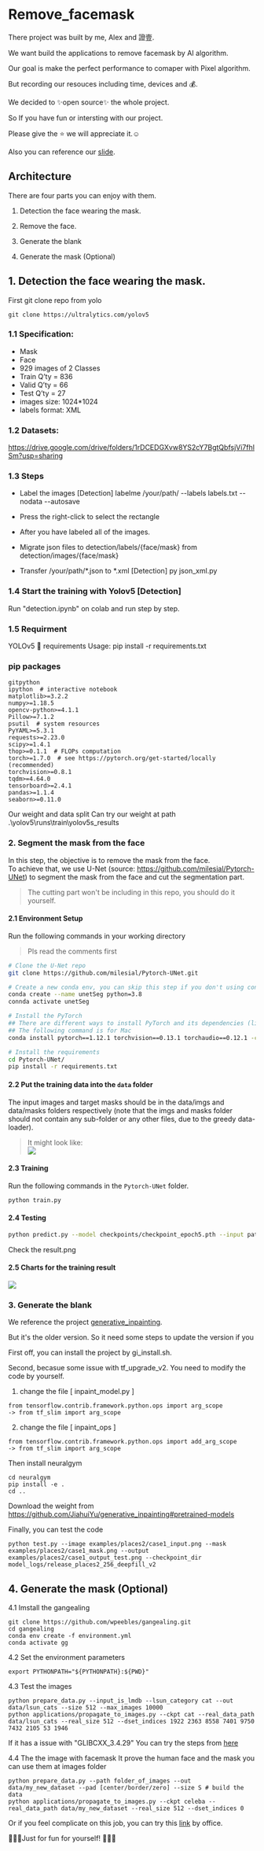 # Remove_facemask

There project was built by me, Alex and 證壹. 

We want build the applications to remove facemask by AI algorithm. 

Our goal is make the perfect performance to comaper with Pixel algorithm.

But recording our resouces including time, devices and :moneybag:.

We decided to :sparkles:open source:sparkles: the whole project.

So If you have fun or intersting with our project. 

Please give the :star: we will appreciate it.:relaxed:

Also you can reference our [slide](https://docs.google.com/presentation/d/181eFUYPN-8y2xmDHlhNQoEO019DoeQBaOG5oyBcysgQ/edit?usp=sharing).

## Architecture

There are four parts you can enjoy with them.

1. Detection the face wearing the mask.

2. Remove the face.

3. Generate the blank

4. Generate the mask (Optional)

## 1. Detection the face wearing the mask.

First git clone repo from yolo

```
git clone https://ultralytics.com/yolov5
```

### 1.1 Specification:
- Mask
- Face
- 929 images of 2 Classes
- Train Q’ty = 836
- Valid Q’ty = 66
- Test Q’ty = 27
- images size: 1024*1024 
- labels format: XML 

### 1.2 Datasets:
https://drive.google.com/drive/folders/1rDCEDGXvw8YS2cY7BgtQbfsjVi7fhlSm?usp=sharing


### 1.3 Steps

- Label the images [Detection]
labelme /your/path/ --labels labels.txt --nodata --autosave
- Press the right-click to select the rectangle
- After you have labeled all of the images. 
- Migrate json files to detection/labels/{face/mask} from detection/images/{face/mask}

- Transfer /your/path/*.json to *.xml [Detection]
py json_xml.py

### 1.4 Start the training with Yolov5 [Detection]

Run "detection.ipynb" on colab and run step by step.

### 1.5 Requirment

YOLOv5 🚀 requirements Usage: pip install -r requirements.txt

### pip packages 
```
gitpython
ipython  # interactive notebook
matplotlib>=3.2.2
numpy>=1.18.5
opencv-python>=4.1.1
Pillow>=7.1.2
psutil  # system resources
PyYAML>=5.3.1
requests>=2.23.0
scipy>=1.4.1
thop>=0.1.1  # FLOPs computation
torch>=1.7.0  # see https://pytorch.org/get-started/locally (recommended)
torchvision>=0.8.1
tqdm>=4.64.0
tensorboard>=2.4.1
pandas>=1.1.4
seaborn>=0.11.0
```


Our weight and data split
Can try our weight at path .\yolov5\runs\train\yolov5s_results

### 2. Segment the mask from the face
In this step, the objective is to remove the mask from the face.  
To achieve that, we use U-Net (source: https://github.com/milesial/Pytorch-UNet) to segment the mask from the face and cut the segmentation part.  
> The cutting part won't be including in this repo, you should do it yourself.

#### 2.1 Environment Setup
Run the following commands in your working directory
> Pls read the comments first

```sh
# Clone the U-Net repo
git clone https://github.com/milesial/Pytorch-UNet.git

# Create a new conda env, you can skip this step if you don't using conda.
conda create --name unetSeg python=3.8
connda activate unetSeg

# Install the PyTorch
## There are different ways to install PyTorch and its dependencies (like cuda), you can choose any of them, but make sure your PyTorch version should be 1.12 or later
## The following command is for Mac
conda install pytorch==1.12.1 torchvision==0.13.1 torchaudio==0.12.1 -c pytorch

# Install the requirements
cd Pytorch-UNet/
pip install -r requirements.txt
```

#### 2.2 Put the training data into the `data` folder
The input images and target masks should be in the data/imgs and data/masks folders respectively (note that the imgs and masks folder should not contain any sub-folder or any other files, due to the greedy data-loader).

> It might look like:  
> ![](images/seg-data-folder-tree.png)  

#### 2.3 Training
Run the following commands in the `Pytorch-UNet` folder.
```sh
python train.py
```

#### 2.4 Testing
```sh
python predict.py --model checkpoints/checkpoint_epoch5.pth --input path_to_test_img.png --output result.png
```
Check the result.png

#### 2.5 Charts for the training result
![](images/seg-charts.png)  


### 3. Generate the blank

We reference the project [generative_inpainting](https://github.com/JiahuiYu/generative_inpainting). 

But it's the older version. So it need some steps to update the version if you 

First off, you can install the project by gi_install.sh.

Second, becasue some issue with tf_upgrade_v2. You need to modify the code by yourself.

1. change the file [ inpaint_model.py ]
```
from tensorflow.contrib.framework.python.ops import arg_scope
-> from tf_slim import arg_scope
```
2. change the file [ inpaint_ops ]
```
from tensorflow.contrib.framework.python.ops import add_arg_scope
-> from tf_slim import arg_scope
```

Then install neuralgym
```
cd neuralgym
pip install -e .
cd ..
```
Download the weight from https://github.com/JiahuiYu/generative_inpainting#pretrained-models

Finally, you can test the code
```
python test.py --image examples/places2/case1_input.png --mask examples/places2/case1_mask.png --output examples/places2/case1_output_test.png --checkpoint_dir model_logs/release_places2_256_deepfill_v2
```
## 4. Generate the mask (Optional)

4.1 Imstall the gangealing
```
git clone https://github.com/wpeebles/gangealing.git
cd gangealing
conda env create -f environment.yml
conda activate gg
```

4.2 Set the environment parameters
```
export PYTHONPATH="${PYTHONPATH}:${PWD}"
```
4.3 Test the images
```
python prepare_data.py --input_is_lmdb --lsun_category cat --out data/lsun_cats --size 512 --max_images 10000
python applications/propagate_to_images.py --ckpt cat --real_data_path data/lsun_cats --real_size 512 --dset_indices 1922 2363 8558 7401 9750 7432 2105 53 1946
```
If it has a issue with "GLIBCXX_3.4.29" You can try the steps from [here](https://stackoverflow.com/questions/65349875/where-can-i-find-glibcxx-3-4-29)

4.4 The the image with facemask
It prove the human face and the mask you can use them at images folder
```
python prepare_data.py --path folder_of_images --out data/my_new_dataset --pad [center/border/zero] --size S # build the data
python applications/propagate_to_images.py --ckpt celeba --real_data_path data/my_new_dataset --real_size 512 --dset_indices 0
```
Or if you feel complicate on this job, you can try this [link](https://colab.research.google.com/drive/1JkUjhTjR8MyLxwarJjqnh836BICfocTu?usp=sharing) by office.

:raised_hands::fireworks::rocket:Just for fun for yourself! :raised_hands::fireworks::rocket: